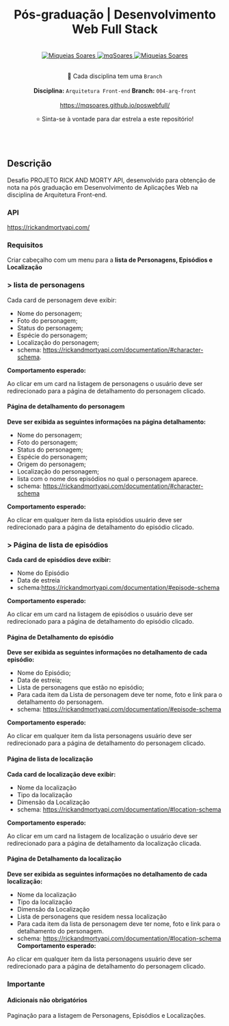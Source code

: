 
<div align='center'>

<h1> Pós-graduação | Desenvolvimento Web Full Stack </h1>

<br>

<a href="https://www.linkedin.com/in/mq-soares/">
  <img alt="Miqueias Soares" src="https://img.shields.io/badge/-Miqueias Soares-747d8c?style=flat-square&logo=Linkedin&logoColor=black" />
</a>

<a href="https://twitter.com/mqsoares">
  <img alt="mqSoares" src="https://img.shields.io/badge/-mqsoares-747d8c?style=flat-square&logo=Twitter&logoColor=black" />
</a>

<a href="mailto:mqseraos@gmail.com">
  <img alt="Miqueias Soares" src="https://img.shields.io/badge/-mqseraos@gmail.com-747d8c?style=flat-square&logo=Gmail&logoColor=black" />
</a>

<br>
<br>

📌 Cada disciplina tem uma `Branch`
<br>
<br>
<b>Disciplina:</b> ``Arquitetura Front-end`` <b>Branch:</b> ``004-arq-front``
<br>
<br>
https://mqsoares.github.io/poswebfull/
<br>

<p> ⭐ Sinta-se à vontade para dar estrela a este repositório! </p>
</div>
<br>
<br>

## Descrição

Desafio PROJETO RICK AND MORTY API, desenvolvido para obtenção de nota na pós graduação em Desenvolvimento de Aplicações Web na disciplina de Arquitetura Front-end.

### API
https://rickandmortyapi.com/

### Requisitos
<p>Criar cabeçalho com um menu para a <b>lista de Personagens, Episódios e Localização</b></p>

### > lista de personagens
Cada card de personagem deve exibir:
* Nome do personagem;
* Foto do personagem;
* Status do personagem;
* Espécie do personagem;
* Localização do personagem;
* schema: https://rickandmortyapi.com/documentation/#character-schema.

**Comportamento esperado:**
<p>Ao clicar em um card na listagem de personagens o usuário deve ser redirecionado para a página de detalhamento do personagem clicado.</p>

#### Página de detalhamento do personagem
**Deve ser exibida as seguintes informações na página detalhamento:**
* Nome do personagem;
* Foto do personagem;
* Status do personagem;
* Espécie do personagem;
* Origem do personagem;
* Localização do personagem;
* lista com o nome dos episódios no qual o personagem aparece.
* schema: https://rickandmortyapi.com/documentation/#character-schema

**Comportamento esperado:**
<p>Ao clicar em qualquer item da lista episódios usuário deve ser redirecionado para a página de detalhamento do episódio clicado.</p>

### > Página de lista de episódios
**Cada card de episódios deve exibir:**
* Nome do Episódio
* Data de estreia
* schema:https://rickandmortyapi.com/documentation/#episode-schema

**Comportamento esperado:**
<p>Ao clicar em um card na listagem de episódios o usuário deve ser redirecionado para a página de detalhamento do episódio clicado.</p>

#### Página de Detalhamento do episódio
**Deve ser exibida as seguintes informações no detalhamento de cada episódio:**
* Nome do Episódio;
* Data de estreia;
* Lista de personagens que estão no episódio;
* Para cada item da Lista de personagem deve ter nome, foto e link para o detalhamento do personagem.
* schema: https://rickandmortyapi.com/documentation/#episode-schema

**Comportamento esperado:**
<p>Ao clicar em qualquer item da lista personagens usuário deve ser redirecionado para a página de detalhamento do personagem clicado.</p>

#### Página de lista de localização
**Cada card de localização deve exibir:**
* Nome da localização 
* Tipo da localização 
* Dimensão da Localização
* schema: https://rickandmortyapi.com/documentation/#location-schema

**Comportamento esperado:**
<p>Ao clicar em um card na listagem de localização o usuário deve ser redirecionado para a página de detalhamento da localização clicada.</p>

#### Página de Detalhamento da localização
**Deve ser exibida as seguintes informações no detalhamento de cada localização:**
* Nome da localização 
* Tipo da localização 
* Dimensão da Localização
* Lista de personagens que residem nessa localização
* Para cada item da lista de personagem deve ter nome, foto e link para o detalhamento do personagem.
* schema: https://rickandmortyapi.com/documentation/#location-schema
**Comportamento esperado:**
<p>Ao clicar em qualquer item da lista personagens usuário deve ser redirecionado para a página de detalhamento do personagem clicado.</p>

### Importante
#### Adicionais não obrigatórios
<p>Paginação para a listagem de Personagens, Episódios e Localizações.</p>
